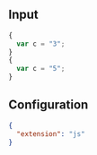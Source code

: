 
## Input
```javascript input
{
  var c = "3";
}
{
  var c = "5";
}
```

## Configuration
```json configuration
{
  "extension": "js"
}
```

